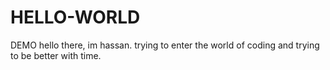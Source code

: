 # HELLO-WORLD
DEMO
hello there, im hassan. 
trying to enter the world of coding and trying to be better with time.
